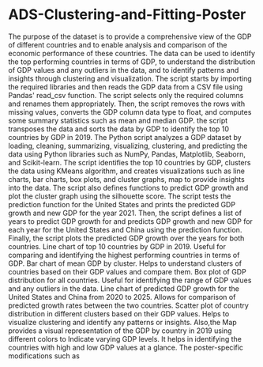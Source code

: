 # ADS-Clustering-and-Fitting-Poster
The purpose of the dataset is to provide a comprehensive view of the GDP of different countries and to enable analysis and comparison of the economic performance of these countries. The data can be used to identify the top performing countries in terms of GDP, to understand the distribution of GDP values and any outliers in the data, and to identify patterns and insights through clustering and visualization.
The script starts by importing the required libraries and then reads the GDP data from a CSV file using Pandas' read_csv function. The script selects only the required columns and renames them appropriately. Then, the script removes the rows with missing values, converts the GDP column data type to float, and computes some summary statistics such as mean and median GDP. the script transposes the data and sorts the data by GDP to identify the top 10 countries by GDP in 2019. 
The Python script analyzes a GDP dataset by loading, cleaning, summarizing, visualizing, clustering, and predicting the data using Python libraries such as NumPy, Pandas, Matplotlib, Seaborn, and Scikit-learn. The script identifies the top 10 countries by GDP, clusters the data using KMeans algorithm, and creates visualizations such as line charts, bar charts, box plots, and cluster graphs, map to provide insights into the data. The script also defines functions to predict GDP growth and plot the cluster graph using the silhouette score.
The script tests the prediction function for the United States and prints the predicted GDP growth and new GDP for the year 2021. Then, the script defines a list of years to predict GDP growth for and predicts GDP growth and new GDP for each year for the United States and China using the prediction function. Finally, the script plots the predicted GDP growth over the years for both countries.
Line chart of top 10 countries by GDP in 2019. Useful for comparing and identifying the highest performing countries in terms of GDP. Bar chart of mean GDP by cluster. Helps to understand clusters of countries based on their GDP values and compare them. Box plot of GDP distribution for all countries. Useful for identifying the range of GDP values and any outliers in the data. Line chart of predicted GDP growth for the United States and China from 2020 to 2025. Allows for comparison of predicted growth rates between the two countries. Scatter plot of country distribution in different clusters based on their GDP values. Helps to visualize clustering and identify any patterns or insights. Also,the Map provides a visual representation of the GDP by country in 2019 using different colors to Indicate varying GDP levels. It helps in identifying the countries with high and low GDP values at a glance. The poster-specific modifications such as 
